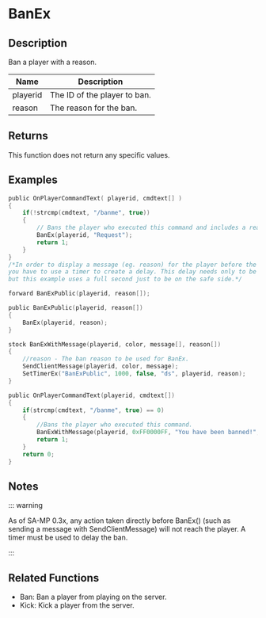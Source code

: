 # BanEx

## Description

Ban a player with a reason.

| Name     | Description                  |
| -------- | ---------------------------- |
| playerid | The ID of the player to ban. |
| reason   | The reason for the ban.      |

## Returns

This function does not return any specific values.

## Examples

```c
public OnPlayerCommandText( playerid, cmdtext[] )
{
    if(!strcmp(cmdtext, "/banme", true))
    {
        // Bans the player who executed this command and includes a reason ("Request")
        BanEx(playerid, "Request");
        return 1;
    }
}
/*In order to display a message (eg. reason) for the player before the connection is closed
you have to use a timer to create a delay. This delay needs only to be a few milliseconds long,
but this example uses a full second just to be on the safe side.*/

forward BanExPublic(playerid, reason[]);

public BanExPublic(playerid, reason[])
{
    BanEx(playerid, reason);
}

stock BanExWithMessage(playerid, color, message[], reason[])
{
    //reason - The ban reason to be used for BanEx.
    SendClientMessage(playerid, color, message);
    SetTimerEx("BanExPublic", 1000, false, "ds", playerid, reason);
}

public OnPlayerCommandText(playerid, cmdtext[])
{
    if(strcmp(cmdtext, "/banme", true) == 0)
    {
        //Bans the player who executed this command.
        BanExWithMessage(playerid, 0xFF0000FF, "You have been banned!", "Request");
        return 1;
    }
    return 0;
}
```

## Notes

::: warning

As of SA-MP 0.3x, any action taken directly before BanEx() (such as sending a message with SendClientMessage) will not reach the player. A timer must be used to delay the ban.

:::

## Related Functions

- Ban: Ban a player from playing on the server.
- Kick: Kick a player from the server.
